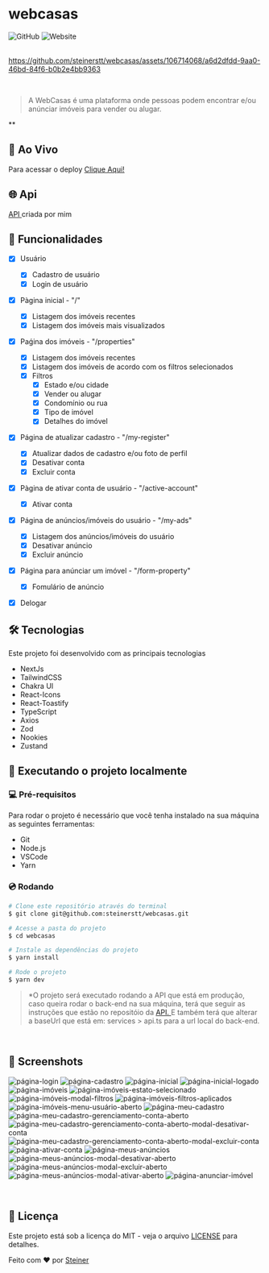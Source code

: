 #  webcasas

![GitHub](https://img.shields.io/github/license/steinerstt/webcasas?style=for-the-badge)
![Website](https://img.shields.io/website?color=gree&label=Status&style=for-the-badge&up_message=finalizado&url=https://github.com/steinerstt/webcasas)
<br><br>

https://github.com/steinerstt/webcasas/assets/106714068/a6d2dfdd-9aa0-46bd-84f6-b0b2e4bb9363

<br>

> A WebCasas é uma plataforma onde pessoas podem encontrar e/ou anúnciar imóveis para vender ou alugar.


**
## 🔰 Ao Vivo
Para acessar o deploy <a href="https://webcasas-theta.vercel.app/" target="_blank" > Clique Aqui! </a>

## 🌐 Api
<a href="https://github.com/steinerstt/api-webcasas" target="_blank"> API </a> criada por mim 

## 📌 Funcionalidades
- [x] Usuário
  - [x] Cadastro de usuário 
  - [x] Login de usuário
- [x] Pàgina inicial - "/"
  - [x] Listagem dos imóveis recentes 
  - [x] Listagem dos imóveis mais visualizados 
- [x] Paǵina dos imóveis - "/properties" 
  - [x] Listagem dos imóveis recentes
  - [x] Listagem dos imóveis de acordo com os filtros selecionados
  - [x] Filtros
    - [x] Estado e/ou cidade 
    - [x] Vender ou alugar
    - [x] Condomínio ou rua 
    - [x] Tipo de imóvel
    - [x] Detalhes do imóvel
 - [x] Página de atualizar cadastro - "/my-register"
   - [x] Atualizar dados de cadastro e/ou foto de perfil   
   - [x] Desativar conta
   - [x] Excluir conta
 - [x] Pàgina de ativar conta de usuário - "/active-account"
   - [x] Ativar conta
 - [x] Página de anúncios/imóveis do usuário - "/my-ads"
   - [x] Listagem dos anúncios/imóveis do usuário
   - [x] Desativar anúncio   
   - [x] Excluir anúncio
 - [x] Página para anúnciar um imóvel - "/form-property"
   - [x] Fomulário de anúncio 
- [x] Delogar
  

## 🛠️ Tecnologias
 Este projeto foi desenvolvido com as principais tecnologias
- NextJs
- TailwindCSS
- Chakra UI
- React-Icons
- React-Toastify
- TypeScript
- Axios
- Zod
- Nookies
- Zustand


## 🚀 Executando o projeto localmente

### 💻 Pré-requisitos
Para rodar o projeto é necessário que você tenha instalado na sua máquina as seguintes ferramentas:
- Git
- Node.js
- VSCode
- Yarn

### 💿 Rodando
```bash
# Clone este repositório através do terminal
$ git clone git@github.com:steinerstt/webcasas.git

# Acesse a pasta do projeto
$ cd webcasas

# Instale as dependências do projeto
$ yarn install

# Rode o projeto 
$ yarn dev
```
> *O projeto será executado rodando a API que está em produção, caso queira rodar o back-end na sua máquina, terá que seguir as instruções que estão no repositóio da <a href="https://github.com/steinerstt/api-webcasas" target="_blank"> API. </a> E também terá que alterar a baseUrl que está em: services > api.ts para a url local do back-end.

<br>

## 📸 Screenshots


![página-login](https://github.com/steinerstt/webcasas/assets/106714068/858d2112-0332-430a-8151-46ad24538629)
![página-cadastro](https://github.com/steinerstt/webcasas/assets/106714068/485978af-8c78-4f61-95a0-8cfedd6e458c)
![página-inicial](https://github.com/steinerstt/webcasas/assets/106714068/6435040d-a772-480a-bf64-5d5f8d2decac)
![página-inicial-logado](https://github.com/steinerstt/webcasas/assets/106714068/c77c4c24-3405-42ad-9807-a2832c89aad9)
![página-imóveis](https://github.com/steinerstt/webcasas/assets/106714068/4431e702-8e40-4a7d-8a35-4fea9be0327d)
![página-imóveis-estato-selecionado](https://github.com/steinerstt/webcasas/assets/106714068/c0256f6d-b4cc-4a2d-85e8-cc21bf7cb406)
![página-imóveis-modal-filtros](https://github.com/steinerstt/webcasas/assets/106714068/5ed5f289-81c9-417f-b16b-feb80aa56483)
![página-imóveis-filtros-aplicados](https://github.com/steinerstt/webcasas/assets/106714068/913d5a52-3211-4dc6-9577-4e6996aa6ce7)
![página-imóveis-menu-usuário-aberto](https://github.com/steinerstt/webcasas/assets/106714068/d17c4223-ed1d-4951-adf6-14b90be6938e)
![página-meu-cadastro](https://github.com/steinerstt/webcasas/assets/106714068/d9348409-191e-43fe-bf25-33512ce3b59d)
![página-meu-cadastro-gerenciamento-conta-aberto](https://github.com/steinerstt/webcasas/assets/106714068/c7e256cb-34cb-4d3b-87f0-4b3a52610d94)
![página-meu-cadastro-gerenciamento-conta-aberto-modal-desativar-conta](https://github.com/steinerstt/webcasas/assets/106714068/34e01984-a8e4-44aa-a0e4-d9ebd9d3c2ad)
![página-meu-cadastro-gerenciamento-conta-aberto-modal-excluir-conta](https://github.com/steinerstt/webcasas/assets/106714068/5ae5556d-dfe1-4ff9-804b-505bff5c422c)
![página-ativar-conta](https://github.com/steinerstt/webcasas/assets/106714068/abd99960-1642-478d-b664-68c3ed15d8f3)
![página-meus-anúncios](https://github.com/steinerstt/webcasas/assets/106714068/97577b95-46f3-4b81-97e0-0620db3dd9d2)
![página-meus-anúncios-modal-desativar-aberto](https://github.com/steinerstt/webcasas/assets/106714068/87efdc55-658b-43df-afdf-779ca903d301)
![página-meus-anúncios-modal-excluir-aberto](https://github.com/steinerstt/webcasas/assets/106714068/49e40b08-d7f7-468b-86aa-8334ee4cf27a)
![página-meus-anúncios-modal-ativar-aberto](https://github.com/steinerstt/webcasas/assets/106714068/2abb021d-21d4-4ce3-acc5-e78b729c46c8)
![página-anunciar-imóvel](https://github.com/steinerstt/webcasas/assets/106714068/6e946dec-2715-44fa-8458-66f39eeea2f2)

<br>

## 📄 Licença
Este projeto está sob a licença do MIT - veja o arquivo [LICENSE](https://github.com/steinerstt/webcasas/blob/main/LICENSE) para detalhes.

Feito com ❤ por [Steiner](https://github.com/steinerstt)
